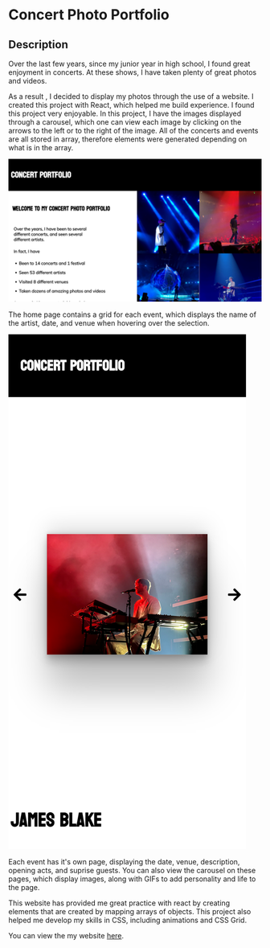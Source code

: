 # Concert Photo Portfolio

## Description

Over the last few years, since my junior year in high school, I found great enjoyment in concerts. At these shows, I have taken plenty of great photos and videos.

As a result , I decided to display my photos through the use of a website. I created this project with React, which helped me build experience. I found this project very enjoyable. In this project, I have the images displayed through a carousel, which one can view each image by clicking on the arrows to the left or to the right of the image. All of the concerts and events are all stored in array, therefore elements were generated depending on what is in the array.

![](./src/images/README/screenshot1.png)

The home page contains a grid for each event, which displays the name of the artist, date, and venue when hovering over the selection.

![](./src/images/README/screenshot2.png)

Each event has it's own page, displaying the date, venue, description, opening acts, and suprise guests. You can also view the carousel on these pages, which display images, along with GIFs to add personality and life to the page.

This website has provided me great practice with react by creating elements that are created by mapping arrays of objects. This project also helped me develop my skills in CSS, including animations and CSS Grid.

You can view the my website [here](https://johnclimie.github.io/concertportfolio/).
